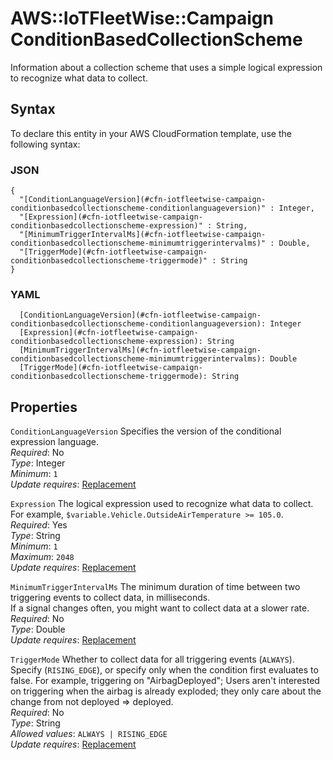 # AWS::IoTFleetWise::Campaign ConditionBasedCollectionScheme<a name="aws-properties-iotfleetwise-campaign-conditionbasedcollectionscheme"></a>

Information about a collection scheme that uses a simple logical expression to recognize what data to collect\.

## Syntax<a name="aws-properties-iotfleetwise-campaign-conditionbasedcollectionscheme-syntax"></a>

To declare this entity in your AWS CloudFormation template, use the following syntax:

### JSON<a name="aws-properties-iotfleetwise-campaign-conditionbasedcollectionscheme-syntax.json"></a>

```
{
  "[ConditionLanguageVersion](#cfn-iotfleetwise-campaign-conditionbasedcollectionscheme-conditionlanguageversion)" : Integer,
  "[Expression](#cfn-iotfleetwise-campaign-conditionbasedcollectionscheme-expression)" : String,
  "[MinimumTriggerIntervalMs](#cfn-iotfleetwise-campaign-conditionbasedcollectionscheme-minimumtriggerintervalms)" : Double,
  "[TriggerMode](#cfn-iotfleetwise-campaign-conditionbasedcollectionscheme-triggermode)" : String
}
```

### YAML<a name="aws-properties-iotfleetwise-campaign-conditionbasedcollectionscheme-syntax.yaml"></a>

```
  [ConditionLanguageVersion](#cfn-iotfleetwise-campaign-conditionbasedcollectionscheme-conditionlanguageversion): Integer
  [Expression](#cfn-iotfleetwise-campaign-conditionbasedcollectionscheme-expression): String
  [MinimumTriggerIntervalMs](#cfn-iotfleetwise-campaign-conditionbasedcollectionscheme-minimumtriggerintervalms): Double
  [TriggerMode](#cfn-iotfleetwise-campaign-conditionbasedcollectionscheme-triggermode): String
```

## Properties<a name="aws-properties-iotfleetwise-campaign-conditionbasedcollectionscheme-properties"></a>

`ConditionLanguageVersion`  <a name="cfn-iotfleetwise-campaign-conditionbasedcollectionscheme-conditionlanguageversion"></a>
Specifies the version of the conditional expression language\.  
*Required*: No  
*Type*: Integer  
*Minimum*: `1`  
*Update requires*: [Replacement](https://docs.aws.amazon.com/AWSCloudFormation/latest/UserGuide/using-cfn-updating-stacks-update-behaviors.html#update-replacement)

`Expression`  <a name="cfn-iotfleetwise-campaign-conditionbasedcollectionscheme-expression"></a>
The logical expression used to recognize what data to collect\. For example, `$variable.Vehicle.OutsideAirTemperature >= 105.0`\.  
*Required*: Yes  
*Type*: String  
*Minimum*: `1`  
*Maximum*: `2048`  
*Update requires*: [Replacement](https://docs.aws.amazon.com/AWSCloudFormation/latest/UserGuide/using-cfn-updating-stacks-update-behaviors.html#update-replacement)

`MinimumTriggerIntervalMs`  <a name="cfn-iotfleetwise-campaign-conditionbasedcollectionscheme-minimumtriggerintervalms"></a>
The minimum duration of time between two triggering events to collect data, in milliseconds\.  
If a signal changes often, you might want to collect data at a slower rate\.
*Required*: No  
*Type*: Double  
*Update requires*: [Replacement](https://docs.aws.amazon.com/AWSCloudFormation/latest/UserGuide/using-cfn-updating-stacks-update-behaviors.html#update-replacement)

`TriggerMode`  <a name="cfn-iotfleetwise-campaign-conditionbasedcollectionscheme-triggermode"></a>
Whether to collect data for all triggering events \(`ALWAYS`\)\. Specify \(`RISING_EDGE`\), or specify only when the condition first evaluates to false\. For example, triggering on "AirbagDeployed"; Users aren't interested on triggering when the airbag is already exploded; they only care about the change from not deployed => deployed\.  
*Required*: No  
*Type*: String  
*Allowed values*: `ALWAYS | RISING_EDGE`  
*Update requires*: [Replacement](https://docs.aws.amazon.com/AWSCloudFormation/latest/UserGuide/using-cfn-updating-stacks-update-behaviors.html#update-replacement)